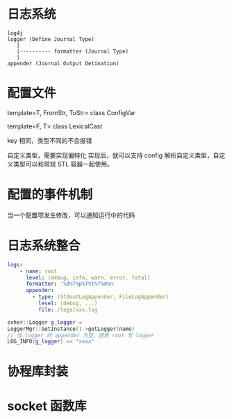 
# 日志系统
```
log4j
logger (Define Journal Type)
   |  
   |---------- formatter (Journal Type)
   |
appender (Journal Output Detination)
```

# 配置文件

template<T, FromStr, ToStr>
class ConfigVar

template<F, T>
class LexicalCast


key 相同，类型不同的不会报错

自定义类型，需要实现偏特化
实现后，就可以支持 config 解析自定义类型，自定义类型可以和常规 STL 容器一起使用。

# 配置的事件机制

当一个配置项发生修改，可以通知运行中的代码

# 日志系统整合
```yaml
logs:
    - name: root
      level: (debug, info, warn, error, fatal)
      formatter: '%d%T%p%T%t%T%m%n'
      appender:
        - type: (StdoutLogAppender, FileLogAppender)
          level: (debug, ...)
          file: /logs/xxx.log
```
```cpp
svher::Logger g_logger = 
LoggerMgr::GetInstance()->getLogger(name)
// 当 logger 的 appender 为空，使用 root 写 logger
LOG_INFO(g_logger) << "xxxx"
```

# 协程库封装

# socket 函数库